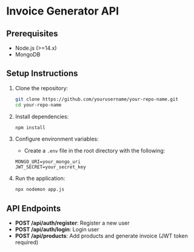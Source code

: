 # Invoice Generator API

## Prerequisites
- Node.js (>=14.x)
- MongoDB

## Setup Instructions
1. Clone the repository:
   ```bash
   git clone https://github.com/yourusername/your-repo-name.git
   cd your-repo-name
   ```

2. Install dependencies:
   ```bash
   npm install
   ```

3. Configure environment variables:
   - Create a `.env` file in the root directory with the following:
   ```env
   MONGO_URI=your_mongo_uri
   JWT_SECRET=your_secret_key
   ```

4. Run the application:
   ```bash
   npx nodemon app.js
   ```

## API Endpoints
- **POST /api/auth/register**: Register a new user
- **POST /api/auth/login**: Login user
- **POST /api/products**: Add products and generate invoice (JWT token required)

